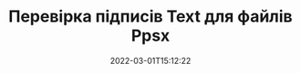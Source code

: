---
############################# Static ############################
layout: "auto-gen-signature"
date: 2022-03-01T15:12:22
draft: false
operation: Verify
signaturetype: Text
fileformat: Ppsx
productName: .NET
lang: uk
productCode: net
otherformats: pdf doc docx docm dot dotm dotx odt ott rtf xls xlsx xlsm xlsb csv ods ots xltx xltm ppt pptx pps ppsx odp otp potx potm pptm ppsm
breadcrumb: Put Text signature on Ppsx for C#

############################# Head ############################
head_title: "Перевірка підписів Text для файлів Ppsx через C#"
head_description: "Використовуйте лише кілька рядків коду .NET, щоб перевірити документи Ppsx та їхні підписи Text."

############################# Header ############################
title: "Перевірка підписів Text для файлів Ppsx"
description: "API для .NET надає можливість перевіряти підписи Text у документах Ppsx. Перевірку електронних підписів у ваших документах Ppsx можна виконати швидко та легко."
bg_image: "https://cms.admin.containerize.com/templates/aspose/App_Themes/V3/images/bg/header1.png"
bg_overlay: false
button:
    enable: true

############################# SubMenu ############################
submenu:
    enable: true

    left:
        img_alt: "GroupDocs.Signature for .NET"
        image: "https://cms.admin.containerize.com/templates/groupdocs/images/product-logos/90x90-noborder/groupdocs-signature-net.png"
        product: "GroupDocs.Signature"
        platform: ".NET"



############################# About ############################
about:
    enable: true
    title: "Відкрийте для себе нові функції API GroupDocs.Signature for .NET"
    content: |
        [GroupDocs.Signature for .NET](https://products.groupdocs.com/signature/net/) API надає широкий спектр способів обробки багатьох форматів документів за допомогою електронних підписів. Підтримується багато типів цифрових підписів, таких як тексти, зображення, цифрові сертифікати, штрих-коди, QR-коди, штампи або метадані. Клієнти можуть додавати, видаляти, редагувати, перевіряти або шукати цифрові підписи в PDF-файлах, документах MS Word, робочих книгах MS Excel, презентаціях MS PowerPoint, файлах Adobe Photoshop і різних форматах зображень. Доступна вражаюча кількість додаткових функцій і налаштувань.
    

############################# Steps ############################
steps:
    enable: true
    title_left: "Як перевірити підписи Text у вашому документі Ppsx"
    content_left: |
        [GroupDocs.Signature for .NET](https://products.groupdocs.com/signature/net/) містить такі корисні функції, як перевірка підписів Text, розміщених у документах Ppsx. Скористайтеся цією можливістю без впровадження додаткового коду.
        
        * По-перше, створіть екземпляр класу підпису, надавши як шлях параметра конструктора до документа, який має бути перевірений.
        * По-друге, створіть новий об’єкт VerifyOptions і налаштуйте всі необхідні властивості.
        * Нарешті, викликайте метод Verify об’єкта Signature, передаючи екземпляр VerifyOptions.
        * Потім обробіть результати перевірки.

    title_right: "Системні вимоги"
    content_right: |
        GroupDocs.Signature for .NET підтримуються на всіх основних платформах і операційних системах. Перш ніж виконувати наведений нижче код, переконайтеся, що у вашій системі встановлено такі передумови.

        * Операційні системи: Microsoft Windows, Linux, MacOS
        * Середовища розробки: Microsoft Visual Studio, Xamarin, MonoDevelop
        * Frameworks: .NET Framework, .NET Standard, .NET Core, Mono
        * Завантажте останню версію GroupDocs.Signature for .NET з [Nuget](https://www.nuget.org/packages/groupdocs.signature)
         
    code: |
        ```csharp    
                
        // Set up input Ppsx file
        string filePath = "input.ppsx";

        // Instantiate Signature for input file
        using (GroupDocs.Signature.Signature signature = new GroupDocs.Signature.Signature(filePath))
        {
                //Provide verification options
                TextVerifyOptions options = new TextVerifyOptions()
                {
                    // Process all pages 
                    AllPages = true,
                    // set up text match type
                    MatchType = TextMatchType.Exact,
                    // specify text pattern to search
                    Text = "Very important signature",
                };

                // Verify document signatures
                VerificationResult result = signature.Verify(options);

                //process result
                if (result.IsValid)
                {
                    //..
                }
        }

        ```

############################# Demos ############################
demos:
    enable: true
    title: "Підписання за допомогою підписів Text Демо"
    content: |
       Додайте різні електронні підписи до файлу Ppsx просто зараз, відвідавши веб-сайт [GroupDocs.Signature App](https://products.groupdocs.app/signature/family).          

############################# More Formats ############################
more_formats:
    enable: true
    title: "Перевірте інші підписи Text за допомогою C#"
    content: |
        "Перевірка електронного підпису в різних документах. Перевірте якість підписів у популярних форматах файлів, як показано нижче."
    format: 
       
       
back_to_top:
    enable: true
---
